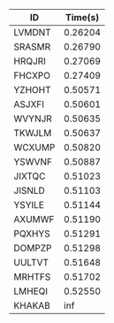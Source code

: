 |ID|Time(s)|
|-|-|
|LVMDNT|0.26204|
|SRASMR|0.26790|
|HRQJRI|0.27069|
|FHCXPO|0.27409|
|YZHOHT|0.50571|
|ASJXFI|0.50601|
|WVYNJR|0.50635|
|TKWJLM|0.50637|
|WCXUMP|0.50820|
|YSWVNF|0.50887|
|JIXTQC|0.51023|
|JISNLD|0.51103|
|YSYILE|0.51144|
|AXUMWF|0.51190|
|PQXHYS|0.51291|
|DOMPZP|0.51298|
|UULTVT|0.51648|
|MRHTFS|0.51702|
|LMHEQI|0.52550|
|KHAKAB|inf|
